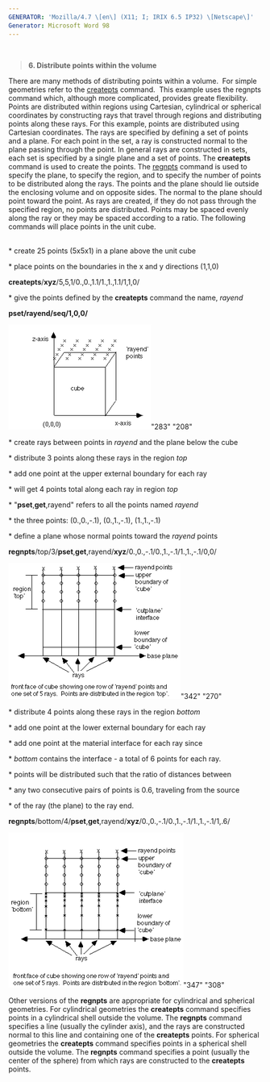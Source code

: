 ```yaml
---
GENERATOR: 'Mozilla/4.7 \[en\] (X11; I; IRIX 6.5 IP32) \[Netscape\]'
Generator: Microsoft Word 98
---
```


 

> **6. Distribute points within the volume**

There are many methods of distributing points within a volume.  For
simple geometries refer to the [createpts](createpts.md) command. 
This example uses the regnpts command which, although more complicated,
provides greate flexibility.  Points are distributed within regions
using Cartesian, cylindrical or spherical coordinates by constructing
rays that travel through regions and distributing points along these
rays. For this example, points are distributed using Cartesian
coordinates. The rays are specified by defining a set of points and a
plane. For each point in the set, a ray is constructed normal to the
plane passing through the point. In general rays are constructed in
sets, each set is specified by a single plane and a set of points. The
**createpts** command is used to create the points. The
[regnpts](REGNPTS.md) command is used to specify the plane, to specify
the region, and to specify the number of points to be distributed along
the rays. The points and the plane should lie outside the enclosing
volume and on opposite sides. The normal to the plane should point
toward the point. As rays are created, if they do not pass through the
specified region, no points are distributed. Points may be spaced evenly
along the ray or they may be spaced according to a ratio. The following
commands will place points in the unit cube.\
 

\* create 25 points (5x5x1) in a plane above the unit cube

\* place points on the boundaries in the x and y directions (1,1,0)

**createpts**/**xyz**/5,5,1/0.,0.,1.1/1.,1.,1.1/1,1,0/

\* give the points defined by the **createpts** command the name,
*rayend*

**pset/rayend/seq/1,0,0/**

![](Image226.gif)"283" "208"

\* create rays between points in *rayend* and the plane below the cube

\* distribute 3 points along these rays in the region *top*

\* add one point at the upper external boundary for each ray

\* will get 4 points total along each ray in region *top*

\* "**pset**,**get**,rayend" refers to all the points named *rayend*

\* the three points: (0.,0.,-.1), (0.,1.,-.1), (1.,1.,-.1)

\* define a plane whose normal points toward the *rayend* points

**regnpts**/top/3/**pset**,**get**,rayend/**xyz**/0.,0.,-.1/0.,1.,-.1/1.,1.,-.1/0,0/

![](Image227.gif)"342" "270"

\* distribute 4 points along these rays in the region *bottom*

\* add one point at the lower external boundary for each ray

\* add one point at the material interface for each ray since

\* *bottom* contains the interface - a total of 6 points for each ray.

\* points will be distributed such that the ratio of distances between

\* any two consecutive pairs of points is 0.6, traveling from the source

\* of the ray (the plane) to the ray end.

**regnpts**/bottom/4/**pset**,**get**,rayend/**xyz**/0.,0.,-.1/0.,1.,-.1/1.,1.,-.1/1,.6/

![](Image228.gif)"347" "308"

Other versions of the **regnpts** are appropriate for cylindrical and
spherical geometries. For cylindrical geometries the **createpts**
command specifies points in a cylindrical shell outside the volume. The
**regnpts** command specifies a line (usually the cylinder axis), and
the rays are constructed normal to this line and containing one of the
**createpts** points. For spherical geometries the **createpts** command
specifies points in a spherical shell outside the volume. The
**regnpts** command specifies a point (usually the center of the sphere)
from which rays are constructed to the **createpts** points.
